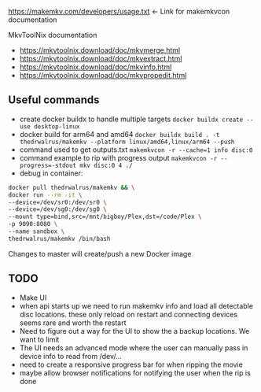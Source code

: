 https://makemkv.com/developers/usage.txt <- Link for makemkvcon documentation

MkvToolNix documentation
* https://mkvtoolnix.download/doc/mkvmerge.html
* https://mkvtoolnix.download/doc/mkvextract.html
* https://mkvtoolnix.download/doc/mkvinfo.html
* https://mkvtoolnix.download/doc/mkvpropedit.html

## Useful commands

* create docker buildx to handle multiple targets `docker buildx create --use desktop-linux`
* docker build for arm64 and amd64 `docker buildx build . -t thedrwalrus/makemkv --platform linux/amd64,linux/arm64 --push`
* command used to get outputs.txt `makemkvcon -r --cache=1 info disc:0`
* command example to rip with progress output `makemkvcon -r --progress=-stdout mkv disc:0 4 ./`
* debug in container:
```bash
docker pull thedrwalrus/makemkv && \
docker run --rm -it \
--device=/dev/sr0:/dev/sr0 \
--device=/dev/sg0:/dev/sg0 \
--mount type=bind,src=/mnt/bigboy/Plex,dst=/code/Plex \
-p 9090:8080 \
--name sandbox \
thedrwalrus/makemkv /bin/bash
```

Changes to master will create/push a new Docker image 

## TODO
* Make UI
* when api starts up we need to run makemkv info and load all detectable disc locations. these only reload on restart and connecting devices seems rare and worth the restart
* Need to figure out a way for the UI to show the a backup locations. We want to limit 
* The UI needs an advanced mode where the user can manually pass in device info to read from /dev/...
* need to create a responsive progress bar for when ripping the movie
* maybe allow browser notifications for notifying the user when the rip is done
